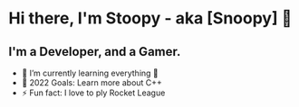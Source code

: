  # Hi there, I'm Stoopy - aka [Snoopy] 👋 
## I'm a Developer, and a Gamer. 

- 🌱 I’m currently learning everything 🤣
- 🥅 2022 Goals: Learn more about C++
- ⚡ Fun fact: I love to ply Rocket League 
<br />
